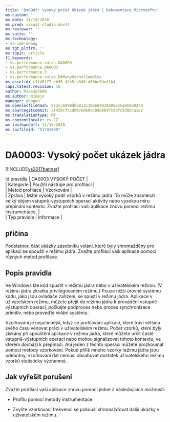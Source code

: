 ```yaml
---
title: 'Da0003: vysoký počet Ukázek jádra | Dokumentace Microsoftu'
ms.custom: ''
ms.date: 11/15/2016
ms.prod: visual-studio-dev14
ms.reviewer: ''
ms.suite: ''
ms.technology:
- vs-ide-debug
ms.tgt_pltfrm: ''
ms.topic: article
f1_keywords:
- vs.performance.rules.DA0003
- vs.performance.DA0003
- vs.performance.3
- vs.performance.rules.DAManyKernelSamples
ms.assetid: c1f46f77-eb95-42e5-b340-d86bc9de41b4
caps.latest.revision: 16
author: MikeJo5000
ms.author: mikejo
manager: ghogen
ms.openlocfilehash: 922cc6998db9813c188eb9028b8e855a8b860270
ms.sourcegitcommit: af428c7ccd007e668ec0dd8697c88fc5d8bca1e2
ms.translationtype: MT
ms.contentlocale: cs-CZ
ms.lasthandoff: 11/16/2018
ms.locfileid: "51741699"
---
```

# <a name="da0003-many-kernel-samples"></a>DA0003: Vysoký počet ukázek jádra
[!INCLUDE[vs2017banner](../includes/vs2017banner.md)]

Id pravidla | DA0003 VYSOKÝ POČET |  
| Kategorie | Použití nástroje pro profilaci |  
| Metod profilace | Vzorkování |  
| Zpráva | Máte vysoký podíl vzorků v režimu jádra. To může znamenat velký objem vstupně-výstupních operací aktivity nebo vysokou míru přepínání kontextu. Zvažte profilaci vaší aplikace znovu pomocí režimu instrumentace. |  
| Typ pravidla | Informace |  
  
## <a name="cause"></a>příčina  
 Podstatnou část ukázky zásobníku volání, které byly shromážděny pro aplikaci se spouští v režimu jádra. Zvažte profilaci vaší aplikace pomocí různých metod profilace.  
  
## <a name="rule-description"></a>Popis pravidla  
 Ve Windows lze kód spustit v režimu jádra nebo v uživatelském režimu. (V režimu jádra zkratka privilegovaném režimu.) Pouze nižší úrovně systému kódu, jako jsou ovladače zařízení, se spustí v režimu jádra. Aplikace v uživatelském režimu, můžete přejít do režimu jádra k provádění vstupně-výstupních operací, počkejte podproces nebo proces synchronizace primitiv, nebo proveďte volání systému.  
  
 Vzorkování je nejúčinnější, když se profilování aplikací, které tráví většinu svého času věnovat práci v uživatelském režimu. Počet vzorků, které byly získány při spouštění aplikace v režimu jádra, které můžete určit časté vstupně-výstupních operací nebo mohou signalizovat tohoto kontextu, ve kterém dochází k přepínači. Ani jeden z těchto operací můžete prozkoumat pomocí metody vzorkování. Pokud příliš mnoho vzorky režimu jádra jsou odebrány, vzorkování dat nemusí obsahovat dostatek uživatelského režimu vzorků statisticky významná.  
  
## <a name="how-to-fix-violations"></a>Jak vyřešit porušení  
 Zvažte profilaci vaší aplikace znovu pomocí jedné z následujících možností:  
  
-   Profilu pomocí metody instrumentace.  
  
-   Zvyšte vzorkovací frekvenci se pokouší shromažďovat další ukázky v uživatelském režimu.



